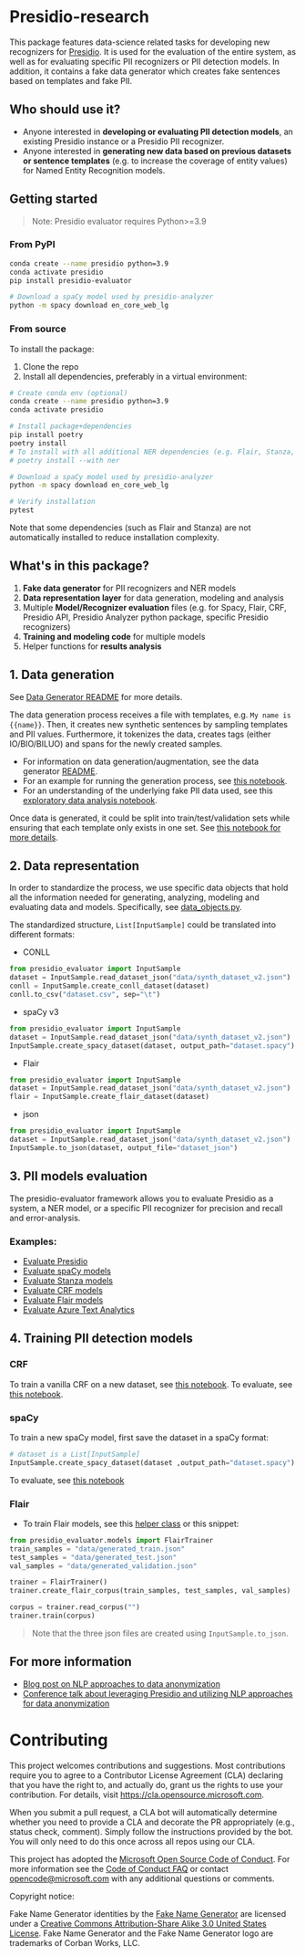# Presidio-research

This package features data-science related tasks for developing new recognizers for 
[Presidio](https://github.com/microsoft/presidio).
It is used for the evaluation of the entire system, 
as well as for evaluating specific PII recognizers or PII detection models. 
In addition, it contains a fake data generator which creates fake sentences based on templates and fake PII.

## Who should use it?

- Anyone interested in **developing or evaluating PII detection models**, an existing Presidio instance or a Presidio PII recognizer.
- Anyone interested in **generating new data based on previous datasets or sentence templates** (e.g. to increase the coverage of entity values) for Named Entity Recognition models.

## Getting started

>Note: Presidio evaluator requires Python>=3.9

### From PyPI

``` sh
conda create --name presidio python=3.9
conda activate presidio
pip install presidio-evaluator

# Download a spaCy model used by presidio-analyzer
python -m spacy download en_core_web_lg
```

### From source

To install the package:
1. Clone the repo
2. Install all dependencies, preferably in a virtual environment:

``` sh
# Create conda env (optional)
conda create --name presidio python=3.9
conda activate presidio

# Install package+dependencies
pip install poetry
poetry install
# To install with all additional NER dependencies (e.g. Flair, Stanza, CRF), run:
# poetry install --with ner 

# Download a spaCy model used by presidio-analyzer
python -m spacy download en_core_web_lg

# Verify installation
pytest
```

Note that some dependencies (such as Flair and Stanza) are not automatically installed to reduce installation complexity.

## What's in this package?

1. **Fake data generator** for PII recognizers and NER models
2. **Data representation layer** for data generation, modeling and analysis
3. Multiple **Model/Recognizer evaluation** files (e.g. for Spacy, Flair, CRF, Presidio API, Presidio Analyzer python package, specific Presidio recognizers)
4. **Training and modeling code** for multiple models
5. Helper functions for **results analysis**

## 1. Data generation

See [Data Generator README](presidio_evaluator/data_generator/README.md) for more details.

The data generation process receives a file with templates, e.g. `My name is {{name}}`. 
Then, it creates new synthetic sentences by sampling templates and PII values. 
Furthermore, it tokenizes the data, creates tags (either IO/BIO/BILUO) and spans for the newly created samples.

- For information on data generation/augmentation, see the data generator [README](presidio_evaluator/data_generator/README.md).
- For an example for running the generation process, see [this notebook](notebooks/1_Generate_data.ipynb).
- For an understanding of the underlying fake PII data used, see this [exploratory data analysis notebook](notebooks/2_PII_EDA.ipynb).

Once data is generated, it could be split into train/test/validation sets 
while ensuring that each template only exists in one set. 
See [this notebook for more details](notebooks/3_Split_by_pattern_number.ipynb).

## 2. Data representation

In order to standardize the process, 
we use specific data objects that hold all the information needed for generating, 
analyzing, modeling and evaluating data and models. Specifically, 
see [data_objects.py](presidio_evaluator/data_objects.py).

The standardized structure, `List[InputSample]` could be translated into different formats:
- CONLL
```python
from presidio_evaluator import InputSample
dataset = InputSample.read_dataset_json("data/synth_dataset_v2.json")
conll = InputSample.create_conll_dataset(dataset)
conll.to_csv("dataset.csv", sep="\t")

```

- spaCy v3
```python
from presidio_evaluator import InputSample
dataset = InputSample.read_dataset_json("data/synth_dataset_v2.json")
InputSample.create_spacy_dataset(dataset, output_path="dataset.spacy")
```

- Flair
```python
from presidio_evaluator import InputSample
dataset = InputSample.read_dataset_json("data/synth_dataset_v2.json")
flair = InputSample.create_flair_dataset(dataset)
```

- json
```python
from presidio_evaluator import InputSample
dataset = InputSample.read_dataset_json("data/synth_dataset_v2.json")
InputSample.to_json(dataset, output_file="dataset_json")
```

## 3. PII models evaluation

The presidio-evaluator framework allows you to evaluate Presidio as a system, a NER model, 
or a specific PII recognizer for precision and recall and error-analysis.


### Examples:
- [Evaluate Presidio](notebooks/4_Evaluate_Presidio_Analyzer.ipynb)
- [Evaluate spaCy models](notebooks/models/Evaluate%20spacy%20models.ipynb)
- [Evaluate Stanza models](notebooks/models/Evaluate%20stanza%20models.ipynb)
- [Evaluate CRF models](notebooks/models/Evaluate%20CRF%20models.ipynb)
- [Evaluate Flair models](notebooks/models/Evaluate%20flair%20models.ipynb)
- [Evaluate Azure Text Analytics](notebooks/models/Evaluate%20azure%20text%20analytics.ipynb)

## 4. Training PII detection models

### CRF

To train a vanilla CRF on a new dataset, see [this notebook](notebooks/models/Train%20CRF.ipynb). To evaluate, see [this notebook](notebooks/models/Evaluate%20CRF%20models.ipynb).

### spaCy

To train a new spaCy model, first save the dataset in a spaCy format:
```python
# dataset is a List[InputSample]
InputSample.create_spacy_dataset(dataset ,output_path="dataset.spacy")
```

To evaluate, see [this notebook](notebooks/models/Evaluate%20spacy%20models.ipynb)

### Flair

- To train Flair models, see this [helper class](presidio_evaluator/models/flair_train.py) or this snippet:
```python
from presidio_evaluator.models import FlairTrainer
train_samples = "data/generated_train.json"
test_samples = "data/generated_test.json"
val_samples = "data/generated_validation.json"

trainer = FlairTrainer()
trainer.create_flair_corpus(train_samples, test_samples, val_samples)

corpus = trainer.read_corpus("")
trainer.train(corpus)
```

> Note that the three json files are created using `InputSample.to_json`.

## For more information


- [Blog post on NLP approaches to data anonymization](https://towardsdatascience.com/nlp-approaches-to-data-anonymization-1fb5bde6b929)
- [Conference talk about leveraging Presidio and utilizing NLP approaches for data anonymization](https://youtu.be/Tl773LANRwY)

# Contributing

This project welcomes contributions and suggestions.  Most contributions require you to agree to a
Contributor License Agreement (CLA) declaring that you have the right to, and actually do, grant us
the rights to use your contribution. For details, visit <https://cla.opensource.microsoft.com>.

When you submit a pull request, a CLA bot will automatically determine whether you need to provide
a CLA and decorate the PR appropriately (e.g., status check, comment). Simply follow the instructions
provided by the bot. You will only need to do this once across all repos using our CLA.

This project has adopted the [Microsoft Open Source Code of Conduct](https://opensource.microsoft.com/codeofconduct/).
For more information see the [Code of Conduct FAQ](https://opensource.microsoft.com/codeofconduct/faq/) or
contact [opencode@microsoft.com](mailto:opencode@microsoft.com) with any additional questions or comments.

Copyright notice:

Fake Name Generator identities by the [Fake Name Generator](https://www.fakenamegenerator.com/)
are licensed under a [Creative Commons Attribution-Share Alike 3.0 United States License](http://creativecommons.org/licenses/by-sa/3.0/us/).
Fake Name Generator and the Fake Name Generator logo are trademarks of Corban Works, LLC.
